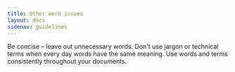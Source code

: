 ```yaml
---
title: Other word issues
layout: docs
sidenav: guidelines
---
```


Be concise – leave out unnecessary words. Don't use jargon or technical terms when every day words have the same meaning. Use words and terms consistently throughout your documents.
